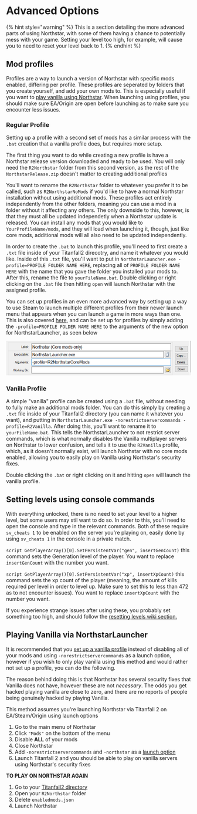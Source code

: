 # Advanced Options

{% hint style="warning" %}
This is a section detailing the more advanced parts of using Northstar, with some of them having a chance to potentially mess with your game. Setting your level too high, for example, will cause you to need to reset your level back to 1.
{% endhint %}

## Mod profiles <a href="#profiles" id="profiles"></a>

Profiles are a way to launch a version of Northstar with specific mods enabled, differing per profile. These profiles are seperated by folders that you create yourself, and add your own mods to. This is especially useful if you want to [play vanilla using Northstar](advanced.md#vanilla-on-northstar). When launching using profiles, you should make sure EA/Origin are open before launching as to make sure you encounter less issues.

### Regular Profile

Setting up a profile with a second set of mods has a similar process with the `.bat` creation that a vanilla profile does, but requires more setup.

The first thing you want to do while creating a new profile is have a Northstar release version downloaded and ready to be used. You will only need the `R2Northstar` folder from this second version, as the rest of the `NorthstarRelease.zip` doesn't matter to creating additional profiles

You'll want to rename the `R2Northstar` folder to whatever you prefer it to be called, such as `R2NorthstarNoMods` if you'd like to have a normal Northstar installation without using additional mods. These profiles act entirely independently from the other folders, meaning you can use a mod in a folder without it affecting any others. The only downside to this, however, is that they must all be updated independetly when a Northstar update is released. You can install any mods that you would like to `YourProfileName/mods`, and they will load when launching it, though, just like core mods, additional mods will all also need to be updated independently. 

In order to create the `.bat` to launch this profile, you'll need to first create a `.txt` file inside of your Titanfall2 direcotry, and name it whatever you would like. Inside of this `.txt` file, you'll want to put in `NorthstarLauncher.exe -profile=PROFILE FOLDER NAME HERE`, replacing all of `PROFILE FOLDER NAME HERE` with the name that you gave the folder you installed your mods to. After this, rename the file to `yourFileName.bat`. Double clicking or right clicking on the `.bat` file then hitting `open` will launch Northstar with the assigned profile.

You can set up profiles in an even more advanced way by setting up a way to use Steam to launch multiple different profiles from their newer launch menu that appears when you can launch a game in more ways than one. This is also covered [here](installing-northstar/basic-setup.mdbasic-setup#adding-alternate-launch-option-for-steam), and can be set up for profiles by simply adding the `-profile=PROFILE FOLDER NAME HERE` to the arguments of the new option for NorthstarLauncher, as seen below

![SteamEdit using Northstar Profiles](images/steamedit-profiles.png)

### Vanilla Profile

A simple "vanilla" profile can be created using a `.bat` file, without needing to fully make an additional mods folder. You can do this simply by creating a `.txt` file inside of your Titanfall2 directory (you can name it whatever you want), and putting in `NorthstarLauncher.exe -norestrictservercommands -profile=R2Vanilla`. After doing this, you'll want to rename it to `yourFileName.bat`. This tells the NorthstarLauncher to not restrict server commands, which is what normally disables the Vanilla multiplayer servers on Northstar to lower confusion, and tells it to use the `R2Vanilla` profile, which, as it doesn't normally exist, will launch Northstar with no core mods enabled, allowing you to easily play on Vanilla using Northstar's security fixes.

Double clicking the `.bat` or right clicking on it and hitting `open` will launch the vanilla profile.

## Setting levels using console commands <a href="#set-level" id="set-level"></a>

With everything unlocked, there is no need to set your level to a higher level, but some users may stil want to do so. In order to this, you'll need to open the console and type in the relevant commands. Both of these require `sv_cheats 1` to be enabled on the server you're playing on, easily done by using `sv_cheats 1` in the console in a private match. 

`script GetPlayerArray()[0].SetPersistentVar("gen", insertGenCount)` this command sets the Generation level of the player. You want to replace `insertGenCount` with the number you want.

`script GetPlayerArray()[0].SetPersistentVar("xp", insertXpCount)` this command sets the xp count of the player (meaning, the amount of kills required per level in order to level up. Make sure to set this to less than 472 as to not encounter issues). You want to replace `insertXpCount` with the number you want.

If you experience strange issues after using these, you probably set something too high, and should follow the [resetting levels wiki section.](installing-northstar/troubleshooting.md#i-used-a-command-to-set-my-playergun-xp-level-and-i-set-it-too-high-so-now-my-game-crashes-when-trying-to-join-multiplayer)

## Playing Vanilla via NorthstarLauncher <a href="#vanilla-on-northstar" id="vanilla-on-northstar"></a>

It is recommended that you [set up a vanilla profile](advanced.md#profiles) instead of disabling all of your mods and using `-norestrictservercommands` as a launch option, however if you wish to only play vanilla using this method and would rather not set up a profile, you can do the following.

The reason behind doing this is that Northstar has several security fixes that Vanilla does not have, however these are not *necessary*. The odds you get hacked playing vanilla are close to zero, and there are no reports of people being genuinely hacked by playing Vanilla.

This method assumes you're launching Northstar via Titanfall 2 on EA/Steam/Origin using launch options

1. Go to the main menu of Northstar 
2. Click `"Mods"` on the bottom of the menu
3. Disable **ALL** of your mods
4. Close Northstar
5. Add `-norestrictservercommands` and `-northstar` as a [launch option](installing-northstar/troubleshooting.md#launch-opts)
6. Launch Titanfall 2 and you should be able to play on vanilla servers using Northstar's security fixes

**TO PLAY ON NORTHSTAR AGAIN**

1. Go to your [Titanfall2 directory](installing-northstar/troubleshooting.md#game-location)
2. Open your `R2Northstar` folder
3. Delete `enabledmods.json`
4. Launch Northstar

